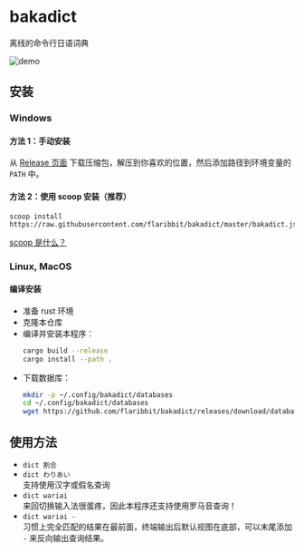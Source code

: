 # bakadict

离线的命令行日语词典

![demo](https://user-images.githubusercontent.com/24885181/212703329-a306d9fd-b8f6-473c-836f-d9b19363fab1.png)

## 安装
### Windows
#### 方法 1：手动安装
从 [Release 页面](https://github.com/flaribbit/bakadict/releases) 下载压缩包，解压到你喜欢的位置，然后添加路径到环境变量的 `PATH` 中。

#### 方法 2：使用 scoop 安装（推荐）
```
scoop install https://raw.githubusercontent.com/flaribbit/bakadict/master/bakadict.json
```

[scoop 是什么？](https://scoop.sh/)

### Linux, MacOS
#### 编译安装
- 准备 rust 环境
- 克隆本仓库
- 编译并安装本程序：
  ```bash
  cargo build --release
  cargo install --path .
  ```
- 下载数据库：
  ```bash
  mkdir -p ~/.config/bakadict/databases
  cd ~/.config/bakadict/databases
  wget https://github.com/flaribbit/bakadict/releases/download/databases/jp.db
  ```

## 使用方法
- `dict 割合`
- `dict わりあい`  
  支持使用汉字或假名查询
- `dict wariai`  
  来回切换输入法很蛋疼，因此本程序还支持使用罗马音查询！
- `dict wariai -`  
  习惯上完全匹配的结果在最前面，终端输出后默认视图在底部，可以末尾添加 `-` 来反向输出查询结果。
